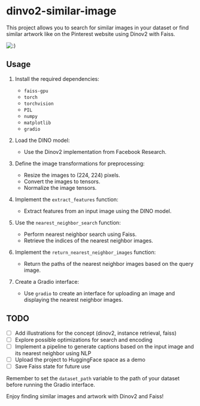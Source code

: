 # dinvo2-similar-image

This project allows you to search for similar images in your dataset or find similar artwork like on the Pinterest website using Dinov2 with Faiss.

![:)](dino_demo.gif)

## Usage

1. Install the required dependencies:
   - `faiss-gpu`
   - `torch`
   - `torchvision`
   - `PIL`
   - `numpy`
   - `matplotlib`
   - `gradio`

2. Load the DINO model:
   - Use the Dinov2 implementation from Facebook Research.

3. Define the image transformations for preprocessing:
   - Resize the images to (224, 224) pixels.
   - Convert the images to tensors.
   - Normalize the image tensors.

4. Implement the `extract_features` function:
   - Extract features from an input image using the DINO model.

5. Use the `nearest_neighbor_search` function:
   - Perform nearest neighbor search using Faiss.
   - Retrieve the indices of the nearest neighbor images.

6. Implement the `return_nearest_neighbor_images` function:
   - Return the paths of the nearest neighbor images based on the query image.

7. Create a Gradio interface:
   - Use `gradio` to create an interface for uploading an image and displaying the nearest neighbor images.

## TODO

- [ ] Add illustrations for the concept (dinov2, instance retrieval, faiss)
- [ ] Explore possible optimizations for search and encoding
- [ ] Implement a pipeline to generate captions based on the input image and its nearest neighbor using NLP
- [ ] Upload the project to HuggingFace space as a demo
- [ ] Save Faiss state for future use

Remember to set the `dataset_path` variable to the path of your dataset before running the Gradio interface.

Enjoy finding similar images and artwork with Dinov2 and Faiss!